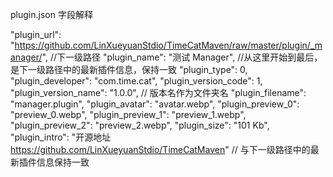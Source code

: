 plugin.json 字段解释

"plugin_url": "https://github.com/LinXueyuanStdio/TimeCatMaven/raw/master/plugin/_manager/", //下一级路径
"plugin_name": "测试 Manager", //从这里开始到最后，是下一级路径中的最新插件信息，保持一致
"plugin_type": 0,
"plugin_developer": "com.time.cat",
"plugin_version_code": 1,
"plugin_version_name": "1.0.0", // 版本名作为文件夹名
"plugin_filename": "manager.plugin",
"plugin_avatar": "avatar.webp",
"plugin_preview_0": "preview_0.webp",
"plugin_preview_1": "preview_1.webp",
"plugin_preview_2": "preview_2.webp",
"plugin_size": "101 Kb",
"plugin_intro": "开源地址 https://github.com/LinXueyuanStdio/TimeCatMaven" // 与下一级路径中的最新插件信息保持一致